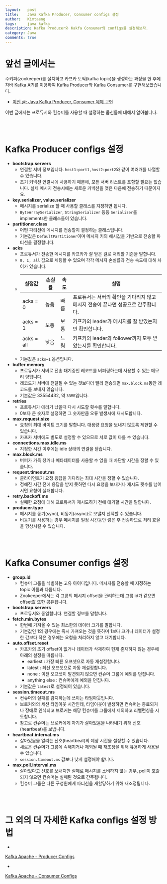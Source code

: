 ```yaml
---
layout:   post
title:    Java Kafka Producer, Consumer configs 설정
author:   Kimtaeng
tags: 	  java kafka 
description: Kafka Producer와 Kakfa Consumer의 configs를 설정해보자. 
category: Java
comments: true
---
```


# 앞선 글에서는
주키퍼(zookeeper)를 설치하고 카프카 토픽(kafka topic)을 생성하는 과정을 한 후에
자바 Kafka API를 이용하여 Kafka Producer와 Kafka Consumer를 구현해보았습니다.

- <a href="/post/java-kafka-example" target="_blank">이전 글: Java Kafka Producer, Consumer 예제 구현</a> 

이번 글에서는 프로듀서와 컨슈머를 사용할 때 설정하는 옵션들에 대해서 알아봅니다.

<br><br>

# Kafka Producer configs 설정
- **bootstrap.servers**
  - 연결할 서버 정보입니다. `host1:port1,host2:port2`와 같이 여러개를 나열할 수 있습니다.
  - 초기 커넥션 연결시에 사용하기 때문에, 모든 서버 리스트를 포함할 필요는 없습니다.
  실제 메시지 전송시에는 새로운 커넥션을 맺은 다음에 전송하기 때문이지요.
- **key.serializer, value.serializer**
  - 메시지를 serialize 할 때 사용할 클래스를 지정하면 됩니다.
  - `ByteArraySerializer`, `StringSerializer` 등등 `Serializer`를 implements한 클래스들이 있습니다.
- **partitioner.class**
  - 어떤 파티션에 메시지를 전송할지 결정하는 클래스입니다.
  - 기본값은 `DefaultPartitioner`이며 메시지 키의 해시값을 기반으로 전송할 파티션을 결정합니다.
- **acks**
  - 프로듀서가 전송한 메시지를 카프카가 잘 받은 걸로 처리할 기준을 말합니다.
  - `0, 1, all` 값으로 세팅할 수 있으며 각각 메시지 손실률과 전송 속도에 대해 차이가 있습니다.
  - | 설정값 | 손실률 | 속도 | 설명 |
    |--------|--------|--------|--------|
    | acks = 0 | 높음 | 빠름 | 프로듀서는 서버의 확인을 기다리지 않고<br/> 메시지 전송이 끝나면 성공으로 간주합니다. |
    | acks = 1 | 보통 | 보통 | 카프카의 leader가 메시지를 잘 받았는지만 확인합니다. |
    | acks = all | 낮음 | 느림 | 카프카의 leader와 follower까지 모두 받았는지를 확인합니다. |
  - 기본값은 `acks=1` 옵션입니다.
- **buffer.memory**
  - 프로듀서가 서버로 전송 대기중인 레코드를 버퍼링하는데 사용할 수 있는 메모리 양입니다.
  - 레코드가 서버에 전달될 수 있는 것보다더 빨리 전송되면 `max.block.ms`동안 레코드를 보내지 않습니다.
  - 기본값은 33554432, 약 `33MB`입니다.
- **retries**
  - 프로듀서가 에러가 났을때 다시 시도할 횟수를 말합니다.
  - 0보다 큰 숫자로 설정하면 그 숫자만큼 오류 발생시에 재시도합니다.
- **max.request.size**
  - 요청의 최대 바이트 크기를 말합니다. 대용량 요청을 보내지 않도록 제한할 수 있습니다.
  - 카프카 서버에도 별도로 설정할 수 있으므로 서로 값이 다를 수 있습니다.
- **connections.max.idle.ms**
  - 지정한 시간 이후에는 idle 상태의 연결을 닫습니다.
- **max.block.ms**
  - 버퍼가 가득 찼거나 메타데이터를 사용할 수 없을 때 차단할 시간을 정할 수 있습니다.
- **request.timeout.ms**
  - 클라이언트가 요청 응답을 기다리는 최대 시간을 정할 수 있습니다.
  - 정해진 시간 전에 응답을 받지 못하면 다시 요청을 보내거나 재시도 횟수를 넘어서면 요청이 실패합니다.
- **retry.backoff.ms**
  - 실패한 요청에 대해 프로듀서가 재시도하기 전에 대기할 시간을 말합니다.
- **producer.type**
  - 메시지를 동기(sync), 비동기(async)로 보낼지 선택할 수 있습니다.
  - 비동기를 사용하는 경우 메시지를 일정 시간동안 쌓은 후 전송하므로 처리 효율을 향상시킬 수 있습니다.

<br><br>

# Kafka Consumer configs 설정
- **group.id**
  - 컨슈머 그룹을 식별하는 고유 아이디입니다. 메시지를 전송할 때 지정하는 topic 이름과 다릅니다.
  - Zookeeper에서는 각 그룹의 메시지 offset을 관리하는데 그룹 id가 같으면 offset값 또한 공유됩니다.
- **bootstrap.servers**
  - 프로듀서와 동일합니다. 연결할 정보를 말합니다.
- **fetch.min.bytes**
  - 한번에 가져올 수 있는 최소한의 데이터 크기를 말합니다.
  - 기본값인 1의 경우에는 즉시 가져오는 것을 뜻하며 1보다 크거나 데이터가 설정한 값보다 작은 경우에는
  요청을 처리하지 않고 대기합니다.
- **auto.offset.reset**
  - 카프카의 초기 offset이 없거나 데이터가 삭제하여 현재 존재하지 않는 경우에 아래의 설정을 따릅니다.
    - earliest : 가장 빠른 오프셋으로 자동 재설정합니다.
    - latest : 최신 오프셋으로 자동 재설정합니다.
    - none : 이전 오프셋이 발견되지 않으면 컨슈머 그룹에 예외를 던집니다.
    - anything else : 컨슈머에게 예외을 던집니다.
  - 기본값은 `latest`로 설정되어 있습니다.
- **session.timeout.ms**
  - 컨슈머의 실패를 감지하는데 쓰이는 타임아웃입니다.
  - 브로커와의 세션 타임아웃 시간인데, 타임아웃이 발생하면 컨슈머는 종료되거나 장애로 인식되고
  브로커는 해당 컨슈머를 그룹에서 제외하고 리밸런싱을 시도합니다.
  - 참고로 컨슈머는 브로커에게 자기가 살아있음을 나타내기 위해 신호(heartbeat)를 보냅니다.
- **heartbeat.interval.ms**
  - 살아있음을 알리는 신호(heartbeat)의 예상 시간을 설정할 수 있습니다.
  - 새로운 컨슈머가 그룹에 속해지거나 제외될 때 재조정을 위해 유용하게 사용될 수 있습니다.
  - `session.timeout.ms` 값보다 낮게 설정해야 합니다.
- **max.poll.interval.ms**
  - 살아있다고 신호를 보내지만 실제로 메시지를 소비하지 않는 경우, poll이 호출되지 않으면
  컨슈머는 실패된 것으로 간주됩니다.
  - 컨슈머 그룹은 다른 구성원에게 파티션을 재할당하기 위해 재조정됩니다.

<br><br>

# 그 외의 더 자세한 Kafka configs 설정 방법

- <a href="https://kafka.apache.org/documentation/#producerconfigs" rel="nofollow" target="_blank">
Kafka Apache - Producer Configs</a>
- <a href="https://kafka.apache.org/documentation/#consumerconfigs" rel="nofollow" target="_blank">
Kafka Apache - Consumer Configs</a>